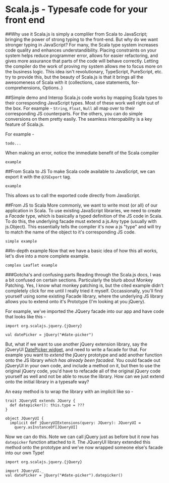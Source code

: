 # Scala.js - Typesafe code for your front end

##Why use it
Scala.js is simply a compliler from Scala to JavaScript; bringing the power of strong typing to the front-end.  But why do we want stronger typing in JavaScript?  For many, the Scala type system increases code quality and enhances understandibility.  Placing constraints on your system helps reduce programmer error, allows for easier refactoring, and gives more assurance that parts of the code will behave correctly.  Letting the compiler do the work of proving my system allows me to focus more on the business logic.  This idea isn't revolutionary, TypeScript, PureScript, etc. try to provide this, but the beauty of Scala.js is that it brings all the awesomeness of Scala with it (collections, case statements, for-comprehensions, Options..)


##Simple demo and Interop
Scala.js code works by mapping Scala types to their corresponding JavaScript types.  Most of these work well right out of the box. For example - `String`, `Float`, `Null` all map over to their corresponding JS counterparts.  For the others, you can do simple conversions on them pretty easily.  The seamless interopability is a key feature of Scala.js.  

For example - 
```
todo...
```

When making an error, notice the immediate benefit of the Scala compiler
```
example
```

##From Scala to JS
To make Scala code available to JavaScript, we can export it with the `@JSExport` tag.  
```
example
```
  
This allows us to call the exported code directly from JavaScript.  


##From JS to Scala
More commonly, we want to write most (or all) of our application in Scala.  To use existing JavaScript libraries, we need to create a _Facade_ type, which is basically a typed definition of the JS code in Scala.  To do this, the underlying facade must extend a js.Any type (usually with js.Object).  This essentially tells the compiler it's now a js "type" and will try to match the name of the object to it's corresponding JS code.

```
simple example
```


##In-depth example
Now that we have a basic idea of how this all works, let's dive into a more complete example.

```
complex Leaflet example
```

###Gotcha's and confusing parts
Reading through the Scala.js docs, I was a bit confused on certain sections.  Particularly the blurb about Monkey Patching.  Yes, I know what monkey patching is, but the cited example didn't completely click for me until I really tried it myself.  Occassionally, you'll find yourself using some existing Facade library, where the underlying JS library allows you to extend onto it's Prototype (I'm looking at you jQuery).  

For example, we've imported the JQuery facade into our app and have code that looks like this - 
```
import org.scalajs.jquery.{jQuery}

val datePicker = jQuery("#date-picker")
```

But, what if we want to use another jQuery extension library, say the jQueryUI [DatePicker widget](https://api.jqueryui.com/datepicker/#entry-examples), and need to write a facade for that.  For example you want to _extend_ the jQuery prototype and add another function onto the JS library _which has already been facaded_.  You could facade out jQueryUI in your own code, and include a method on it, but then to use the original jQuery code, you'd have to refacade all of the original jQuery code yourself as well and not be able to reuse the library.  How can we just extend onto the initial library in a typesafe way?

An easy method is to wrap the library with an implicit like so -
```
trait JQueryUI extends JQuery {
  def datepicker(): this.type = ???
}

object JQueryUI {
  implicit def jQueryUIExtensions(query: JQuery): JQueryUI =
    query.asInstanceOf[JQueryUI]
```

Now we can do this.  Note we can call jQuery just as before but it now has `datepicker` function attached to it.  The JQueryUI library extended this method onto the prototype and we've now wrapped someone else's facade into our own Type!  
```
import org.scalajs.jquery.{jQuery}

import JQueryUI._
val datePicker = jQuery("#date-picker").datepicker()
```


